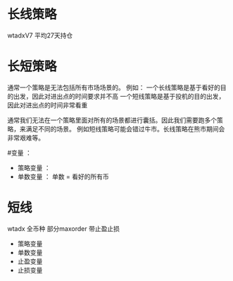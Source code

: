 # 长线策略
wtadxV7 平均27天持仓

# 长短策略
通常一个策略是无法包括所有市场场景的。
例如：
一个长线策略是基于看好的目的出发，因此对进出点的时间要求并不高
一个短线策略是基于投机的目的出发，因此对进出点的时间非常看重

通常我们无法在一个策略里面对所有的场景都进行囊括。因此我们需要跑多个策略，来满足不同的场景。
例如短线策略可能会错过牛市。长线策略在熊市期间会非常艰难等。
 



#变量 ：
- 策略变量 ： 
- 单数变量 ： 单数 = 看好的所有币

# 短线
wtadx 全币种 部分maxorder 带止盈止损
- 策略变量
- 单数变量
- 止盈变量
- 止损变量